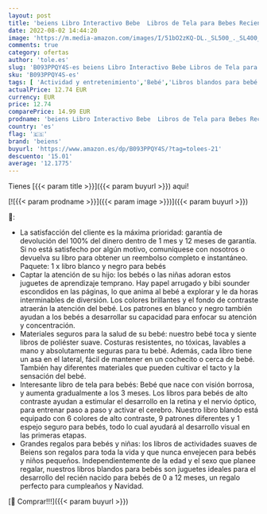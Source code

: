 ```yaml
---
layout: post
title: 'beiens Libro Interactivo Bebe  Libros de Tela para Bebes Recien Nacido Niños  Libro de Juguetes Aprendizaje y Educativo Blandos  Animales Libro Sensorial Suave de Actividades para Bebé Niños y Niñas'
date: 2022-08-02 14:44:20
image: 'https://m.media-amazon.com/images/I/51bO2zKQ-DL._SL500_._SL400_.jpg'
comments: true
category: ofertas
author: 'tole.es'
slug: 'B093PPQY4S-es beiens Libro Interactivo Bebe Libros de Tela para Bebes...'
sku: 'B093PPQY4S-es'
tags: [ 'Actividad y entretenimiento','Bebé','Libros blandos para bebé','bebe','bebé','beiens','🇪🇸', ]
actualPrice: 12.74 EUR
currency: EUR
price: 12.74
comparePrice: 14.99 EUR
prodname: 'beiens Libro Interactivo Bebe  Libros de Tela para Bebes Recien Nacido Niños  Libro de Juguetes Aprendizaje y Educativo Blandos  Animales Libro Sensorial Suave de Actividades para Bebé Niños y Niñas'
country: 'es'
flag: '🇪🇸'
brand: 'beiens'
buyurl: 'https://www.amazon.es/dp/B093PPQY4S/?tag=tolees-21'
descuento: '15.01'
average: '12.1775'
---
```


Tienes [{{< param title >}}]({{< param buyurl >}}) aqui!

[![{{< param prodname >}}]({{< param image >}})]({{< param buyurl >}})

🔎:

- La satisfacción del cliente es la máxima prioridad: garantía de devolución del 100% del dinero dentro de 1 mes y 12 meses de garantía. Si no está satisfecho por algún motivo, comuníquese con nosotros o devuelva su libro para obtener un reembolso completo e instantáneo. Paquete: 1 x libro blanco y negro para bebés
- Captar la atención de su hijo: los bebés o las niñas adoran estos juguetes de aprendizaje temprano. Hay papel arrugado y bibi sounder escondidos en las páginas, lo que anima al bebé a explorar y le da horas interminables de diversión. Los colores brillantes y el fondo de contraste atraerán la atención del bebé. Los patrones en blanco y negro también ayudan a los bebés a desarrollar su capacidad para enfocar su atención y concentración.
- Materiales seguros para la salud de su bebé: nuestro bebé toca y siente libros de poliéster suave. Costuras resistentes, no tóxicas, lavables a mano y absolutamente seguras para tu bebé. Además, cada libro tiene un asa en el lateral, fácil de mantener en un cochecito o cerca de bebé. También hay diferentes materiales que pueden cultivar el tacto y la sensación del bebé.
- Interesante libro de tela para bebés: Bebé que nace con visión borrosa, y aumenta gradualmente a los 3 meses. Los libros para bebés de alto contraste ayudan a estimular el desarrollo en la retina y el nervio óptico, para entrenar paso a paso y activar el cerebro. Nuestro libro blando está equipado con 6 colores de alto contraste, 9 patrones diferentes y 1 espejo seguro para bebés, todo lo cual ayudará al desarrollo visual en las primeras etapas.
- Grandes regalos para bebés y niñas: los libros de actividades suaves de Beiens son regalos para toda la vida y que nunca envejecen para bebés y niños pequeños. Independientemente de la edad y el sexo que planee regalar, nuestros libros blandos para bebés son juguetes ideales para el desarrollo del recién nacido para bebés de 0 a 12 meses, un regalo perfecto para cumpleaños y Navidad.

[🛒 Comprar!!!]({{< param buyurl >}})
